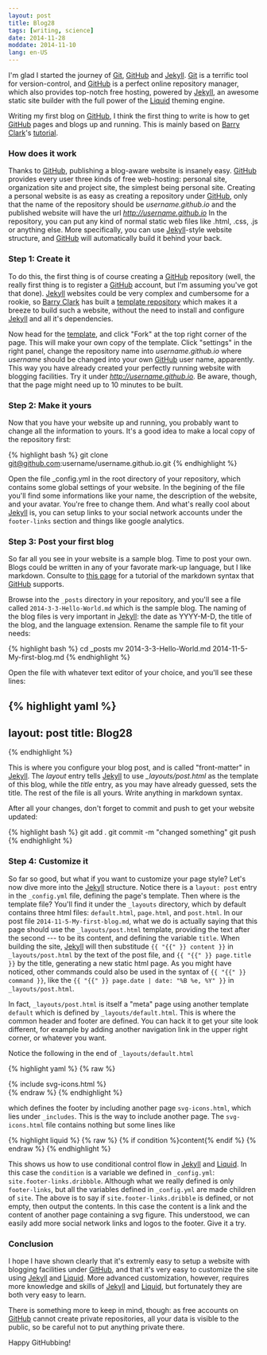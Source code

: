 ```yaml
---
layout: post
title: Blog28
tags: [writing, science]
date: 2014-11-28
moddate: 2014-11-10
lang: en-US
---
```


I'm glad I started the journey of [Git], [GitHub] and [Jekyll]. [Git] is a terrific tool for version-control, and [GitHub] is a perfect online repository manager, which also provides top-notch free hosting, powered by [Jekyll], an awesome static site builder with the full power of the [Liquid] theming engine.

Writing my first blog on [GitHub], I think the first thing to write is how to get [GitHub] pages and blogs up and running. This is mainly based on [Barry Clark]'s [tutorial](http://www.smashingmagazine.com/2014/08/01/build-blog-jekyll-github-pages/).

### How does it work
Thanks to [GitHub], publishing a blog-aware website is insanely easy. [GitHub] provides every user three kinds of free web-hosting: personal site, organization site and project site, the simplest being personal site. Creating a personal website is as easy as creating a repository under [GitHub], only that the name of the repository should be _username.github.io_ and the published website will have the url _http://username.github.io_ In the repository, you can put any kind of normal static web files like .html, .css, .js or anything else. More specifically, you can use [Jekyll]-style website structure, and [GitHub] will automatically build it behind your back.

### Step 1: Create it
To do this, the first thing is of course creating a [GitHub] repository (well, the really first thing is to register a [GitHub] account, but I'm assuming you've got that done). [Jekyll] websites could be very complex and cumbersome for a rookie, so [Barry Clark] has built a [template repository][Jekyll-Now] which makes it a breeze to build such a website, without the need to install and configure [Jekyll] and all it's dependencies.

Now head for the [template][Jekyll-Now], and click "Fork" at the top right corner of the page. This will make your own copy of the template. Click "settings" in the right panel, change the repository name into _username.github.io_ where _username_ should be changed into your own [GitHub] user name, apparently. This way you have already created your perfectly running website with blogging facilities. Try it under _http://username.github.io_. Be aware, though, that the page might need up to 10 minutes to be built.

### Step 2: Make it yours
Now that you have your website up and running, you probably want to change all the information to yours. It's a good idea to make a local copy of the repository first:

{% highlight bash %}
git clone git@github.com:username/username.github.io.git
{% endhighlight %}

Open the file _config.yml in the root directory of your repository, which contains some global settings of your website. In the begining of the file you'll find some informations like your name, the description of the website, and your avatar. You're free to change them. And what's really cool about [Jekyll] is, you can setup links to your social network accounts under the `footer-links` section and things like google analytics.

### Step 3: Post your first blog
So far all you see in your website is a sample blog. Time to post your own. Blogs could be written in any of your favorate mark-up language, but I like markdown. Consulte to [this page](https://guides.github.com/features/mastering-markdown/) for a tutorial of the markdown syntax that [GitHub] supports.

Browse into the `_posts` directory in your repository, and you'll see a file called `2014-3-3-Hello-World.md` which is the sample blog. The naming of the blog files is very important in [Jekyll]: the date as YYYY-M-D, the title of the blog, and the language extension. Rename the sample file to fit your needs:

{% highlight bash %}
cd _posts
mv 2014-3-3-Hello-World.md 2014-11-5-My-first-blog.md
{% endhighlight %}

Open the file with whatever text editor of your choice, and you'll see these lines:

{% highlight yaml %}
---
layout: post
title: Blog28
---
{% endhighlight %}

This is where you configure your blog post, and is called "front-matter" in [Jekyll]. The _layout_ entry tells [Jekyll] to use *_layouts/post.html* as the template of this blog, while the _title_ entry, as you may have already guessed, sets the title. The rest of the file is all yours. Write anything in markdown syntax.

After all your changes, don't forget to commit and push to get your website updated:

{% highlight bash %}
git add .
git commit -m "changed something"
git push
{% endhighlight %}

### Step 4: Customize it
So far so good, but what if you want to customize your page style? Let's now dive more into the [Jekyll] structure. Notice there is a `layout: post` entry in the `_config.yml` file, defining the page's template. Then where is the template file? You'll find it under the `_layouts` directory, which by default contains three html files: `default.html`, `page.html`, and `post.html`. In our post file `2014-11-5-My-first-blog.md`, what we do is actually saying that this page should use the `_layouts/post.html` template, providing the text after the second --- to be its content, and defining the variable `title`. When building the site, [Jekyll] will then substitude `{{ "{{" }} content }}` in `_layouts/post.html` by the text of the post file, and `{{ "{{" }} page.title }}` by the title, generating a new static html page. As you might have noticed, other commands could also be used in the syntax of `{{ "{{" }} command }}`, like the `{{ "{{" }} page.date | date: "%B %e, %Y" }}` in `_layouts/post.html`. 

In fact, `_layouts/post.html` is itself a "meta" page using another template `default` which is defined by `_layouts/default.html`. This is where the common header and footer are defined. You can hack it to get your site look different, for example by adding another navigation link in the upper right corner, or whatever you want.

Notice the following in the end of `_layouts/default.html`

{% highlight yaml %}
{% raw %}
<footer class="footer">
  {% include svg-icons.html %}
</footer>
{% endraw %}
{% endhighlight %}

which defines the footer by including another page `svg-icons.html`, which lies under `_includes`. This is the way to include another page. The `svg-icons.html` file contains nothing but some lines like

{% highlight liquid %}
{% raw %}
{% if condition %}content{% endif %}
{% endraw %}
{% endhighlight %}

This shows us how to use conditional control flow in [Jekyll] and [Liquid]. In this case the `condition` is a variable we defined in `_config.yml`: `site.footer-links.dribbble`. Although what we really defined is only `footer-links`, but all the variables defined in `_config.yml` are made children of `site`. The above is to say if `site.footer-links.dribble` is defined, or not empty, then output the contents. In this case the content is a link and the content of another page containing a svg figure. This understood, we can easily add more social network links and logos to the footer. Give it a try.

### Conclusion
I hope I have shown clearly that it's extremly easy to setup a website with blogging facilities under [GitHub], and that it's very easy to customize the site using [Jekyll] and [Liquid]. More advanced customization, however, requires more knowledge and skills of [Jekyll] and [Liquid], but fortunately they are both very easy to learn.

There is something more to keep in mind, though: as free accounts on [GitHub] cannot create private repositories, all your data is visible to the public, so be careful not to put anything private there.

Happy GitHubbing!

[Git]: http://git-scm.com
[GitHub]: https://github.com
[Jekyll]: http://jekyllrb.com
[Liquid]: http://liquidmarkup.org
[Barry Clark]: http://www.barryclark.co
[Jekyll-Now]: https://github.com/barryclark/jekyll-now
